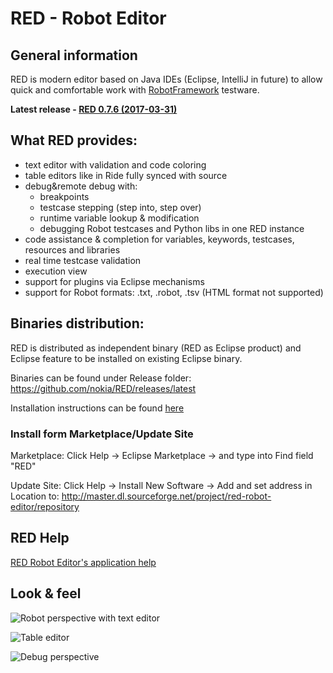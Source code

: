 # RED - Robot Editor
## General information 

RED is modern editor based on Java IDEs (Eclipse, IntelliJ in future) to allow quick and comfortable work with [RobotFramework](https://github.com/robotframework/robotframework) testware.

**Latest release - [RED 0.7.6 (2017-03-31)](https://github.com/nokia/RED/releases/latest)**

## What RED provides:
* text editor with validation and code coloring
* table editors like in Ride fully synced with source
* debug&remote debug with:
	* breakpoints
	* testcase stepping (step into, step over)
	* runtime variable lookup & modification
    * debugging Robot testcases and Python libs in one RED instance
* code assistance & completion for variables, keywords, testcases, resources and libraries
* real time testcase validation
* execution view
* support for plugins via Eclipse mechanisms
* support for Robot formats: .txt, .robot, .tsv (HTML format not supported)

## Binaries distribution:
RED is distributed as independent binary (RED as Eclipse product) and Eclipse feature to be installed on existing Eclipse binary.

Binaries can be found under Release folder:  https://github.com/nokia/RED/releases/latest

Installation instructions can be found [here](https://github.com/nokia/RED/blob/master/installation.md)

### Install form Marketplace/Update Site

Marketplace: Click Help -> Eclipse Marketplace -> and type into Find field "RED"

Update Site: Click Help -> Install New Software -> Add and set address in Location to:
http://master.dl.sourceforge.net/project/red-robot-editor/repository

## RED Help
[RED Robot Editor's application help](http://nokia.github.io/RED/help/)
## Look & feel
![](https://github.com/nokia/RED/blob/master/misc/img/red_overview_source_1.png "Robot perspective with text editor")

![](https://github.com/nokia/RED/blob/master/misc/img/red_testcases_table.png "Table editor")

![](https://github.com/nokia/RED/blob/master/misc/img/red_overview_debug.png "Debug perspective")





